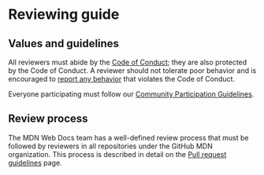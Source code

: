 # Reviewing guide

## Values and guidelines

All reviewers must abide by the [Code of Conduct](CODE_OF_CONDUCT.md); they are also protected by the Code of Conduct.
A reviewer should not tolerate poor behavior and is encouraged to [report any behavior](CODE_OF_CONDUCT.md#how-to-report) that violates the Code of Conduct.

Everyone participating must follow our [Community Participation Guidelines](CODE_OF_CONDUCT.md#Community_Participation_Guidelines).

## Review process

The MDN Web Docs team has a well-defined review process that must be followed by reviewers in all repositories under the GitHub MDN organization.
This process is described in detail on the [Pull request guidelines](https://developer.mozilla.org/en-US/docs/MDN/Community/Pull_requests) page.

<!--

  TODO: If there are any guidelines on review processes not covered by the contribution pages at https://developer.mozilla.org/en-US/docs/MDN/Community/Pull_requests, either:
  * Check if they should be added to the contribution pages if they should apply to all repositories, or
  * Add them to this section below if they are unique to this repository only.

-->
